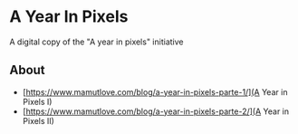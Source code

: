 # A Year In Pixels

A digital copy of the "A year in pixels" initiative

## About

- [https://www.mamutlove.com/blog/a-year-in-pixels-parte-1/](A Year in Pixels I)
- [https://www.mamutlove.com/blog/a-year-in-pixels-parte-2/](A Year in Pixels II)

